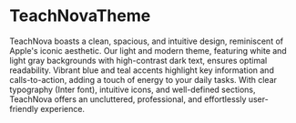 # TeachNovaTheme
TeachNova boasts a clean, spacious, and intuitive design, reminiscent of Apple's iconic aesthetic. Our light and modern theme, featuring white and light gray backgrounds with high-contrast dark text, ensures optimal readability. Vibrant blue and teal accents highlight key information and calls-to-action, adding a touch of energy to your daily tasks. With clear typography (Inter font), intuitive icons, and well-defined sections, TeachNova offers an uncluttered, professional, and effortlessly user-friendly experience.
